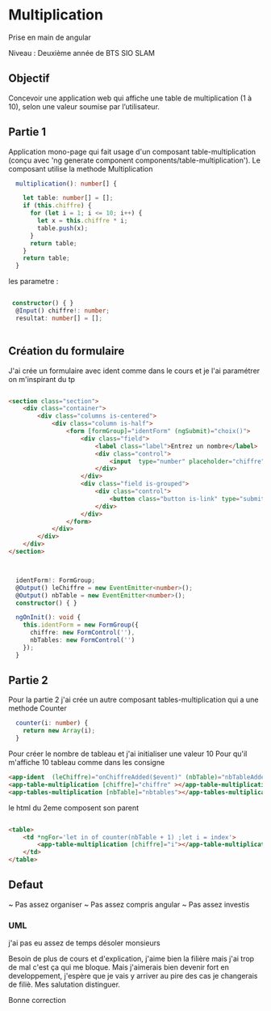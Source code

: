 # Multiplication

Prise en main de angular

Niveau : Deuxième année de BTS SIO SLAM

## Objectif 

Concevoir une application web qui affiche une table de multiplication (1 à 10), selon
une valeur soumise par l’utilisateur.

## Partie 1

Application mono-page qui fait usage d'un composant table-multiplication (conçu avec 'ng generate component components/table-multiplication').
Le composant utilise la methode Multiplication

```ts
  multiplication(): number[] {

    let table: number[] = [];
    if (this.chiffre) {
      for (let i = 1; i <= 10; i++) {
        let x = this.chiffre * i;
        table.push(x);
      }
      return table;
    }
    return table;
  }
```
les parametre :

```ts

 constructor() { }
  @Input() chiffre!: number;
  resultat: number[] = [];
   
```

## Création du formulaire 
 
J'ai crée un formulaire avec ident comme dans le cours et je l'ai paramétrer on m'inspirant du tp

```html

<section class="section">
    <div class="container">
        <div class="columns is-centered">
            <div class="column is-half">
                <form [formGroup]="identForm" (ngSubmit)="choix()">
                    <div class="field">
                        <label class="label">Entrez un nombre</label>
                        <div class="control">
                            <input  type="number" placeholder="chiffre" value="" formControlName="chiffre">
                        </div>
                    </div>
                    <div class="field is-grouped">
                        <div class="control">
                            <button class="button is-link" type="submit">Soumettre</button>
                        </div>
                    </div>
                </form>
            </div>
        </div>
    </div>
</section>

```

```ts


  identForm!: FormGroup;
  @Output() leChiffre = new EventEmitter<number>();
  @Output() nbTable = new EventEmitter<number>();
  constructor() { }

  ngOnInit(): void {
    this.identForm = new FormGroup({
      chiffre: new FormControl(''),
      nbTables: new FormControl('')
    });
  }

```


## Partie 2

Pour la partie 2 j'ai crée un autre composant tables-multiplication qui a une methode Counter

```ts
  counter(i: number) {
    return new Array(i);
  }
```
Pour créer le nombre de tableau et j'ai initialiser une valeur 10 Pour qu'il m'affiche 10 tableau comme dans les consigne 

```html
<app-ident  (leChiffre)="onChiffreAdded($event)" (nbTable)="nbTableAdded($event)"></app-ident>
<app-table-multiplication [chiffre]="chiffre" ></app-table-multiplication>
<app-tables-multiplication [nbTable]="nbtables"></app-tables-multiplication>
```

le html du 2eme composent son parent
```html

<table>
    <td *ngFor='let in of counter(nbTable + 1) ;let i = index'>
        <app-table-multiplication [chiffre]="i"></app-table-multiplication>
    </td>
</table>
```

## Defaut
~ Pas assez organiser
~ Pas assez compris angular
~ Pas assez investis 

### UML
j'ai pas eu assez de temps désoler monsieurs

Besoin de plus de cours et d'explication, j'aime bien la filière mais j'ai trop de mal c'est ça qui me bloque.
Mais j'aimerais bien devenir fort en developpement, j'espère que je vais y arriver au pire des cas je changerais de filiè.
Mes salutation distinguer.

Bonne correction 